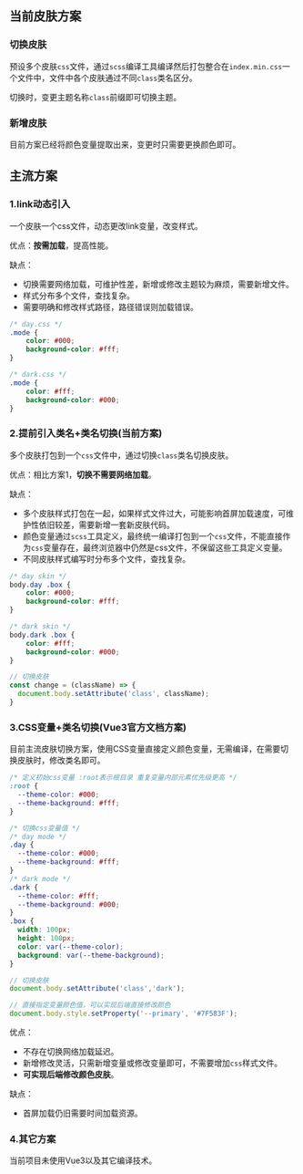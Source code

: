 ## 当前皮肤方案

### 切换皮肤

预设多个皮肤`css`文件，通过`scss`编译工具编译然后打包整合在`index.min.css`一个文件中，文件中各个皮肤通过不同`class`类名区分。

切换时，变更主题名称`class`前缀即可切换主题。

### 新增皮肤

目前方案已经将颜色变量提取出来，变更时只需要更换颜色即可。

## 主流方案

### 1.link动态引入

一个皮肤一个css文件，动态更改link变量，改变样式。

优点：**按需加载**，提高性能。

缺点：

- 切换需要网络加载，可维护性差，新增或修改主题较为麻烦，需要新增文件。
- 样式分布多个文件，查找复杂。
- 需要明确和修改样式路径，路径错误则加载错误。

```css
/* day.css */
.mode {
	color: #000;
	background-color: #fff;
}

/* dark.css */
.mode {
	color: #fff;
	background-color: #000;
}
```

### 2.提前引入类名+类名切换(当前方案)

多个皮肤打包到一个`css`文件中，通过切换`class`类名切换皮肤。

优点：相比方案1，**切换不需要网络加载**。

缺点：

- 多个皮肤样式打包在一起，如果样式文件过大，可能影响首屏加载速度，可维护性依旧较差，需要新增一套新皮肤代码。
- 颜色变量通过`scss`工具定义，最终统一编译打包到一个`css`文件，不能直接作为`css`变量存在，最终浏览器中仍然是css文件，不保留这些工具定义变量。
- 不同皮肤样式编写时分布多个文件，查找复杂。

```css
/* day skin */
body.day .box {
	color: #000;
	background-color: #fff;
}

/* dark skin */
body.dark .box {
	color: #fff;
	background-color: #000;
}
```

```js
// 切换皮肤
const change = (className) => {
  document.body.setAttribute('class', className);
}
```

### 3.CSS变量+类名切换(Vue3官方文档方案)

目前主流皮肤切换方案，使用CSS变量直接定义颜色变量，无需编译，在需要切换皮肤时，修改类名即可。

```css
/* 定义初始css变量 :root表示根目录 重复变量内部元素优先级更高 */
:root {
  --theme-color: #000;
  --theme-background: #fff;
}

/* 切换css变量值 */
/* day mode */
.day {
  --theme-color: #000;
  --theme-background: #fff;
}
/* dark mode */
.dark {
  --theme-color: #fff;
  --theme-background: #000;
}
.box {
  width: 100px;
  height: 100px;
  color: var(--theme-color);
  background: var(--theme-background);
}
```

```js
// 切换皮肤
document.body.setAttribute('class','dark');

// 直接指定变量颜色值，可以实现后端直接修改颜色
document.body.style.setProperty('--primary', '#7F583F');
```

优点：

- 不存在切换网络加载延迟。
- 新增修改灵活，只需新增变量或修改变量即可，不需要增加`css`样式文件。
- **可实现后端修改颜色皮肤**。

缺点：

- 首屏加载仍旧需要时间加载资源。

### 4.其它方案

当前项目未使用Vue3以及其它编译技术。



### 